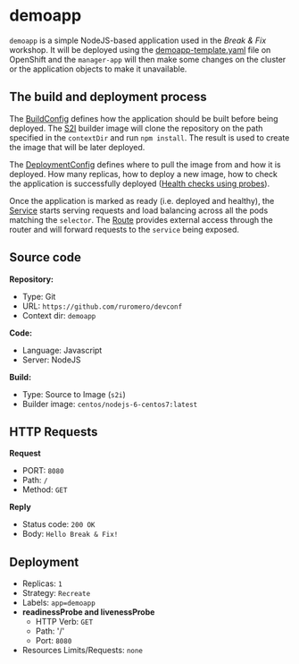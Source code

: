 # demoapp

`demoapp` is a simple NodeJS-based application used in the *Break & Fix* workshop. It will be deployed using the [demoapp-template.yaml](../break-fix/demoapp-template.yaml) file on OpenShift and the `manager-app` will then make
some changes on the cluster or the application objects to make it unavailable.

## The build and deployment process
The [BuildConfig](https://docs.openshift.com/container-platform/3.7/dev_guide/builds/index.html) defines how the application should be built before being deployed. The [S2I](https://docs.openshift.com/container-platform/3.7/creating_images/s2i.html#creating-images-s2i) builder image will clone the repository on the path specified in the `contextDir` and run `npm install`. The result is used to create the image that will be later deployed.

The [DeploymentConfig](https://docs.openshift.com/container-platform/3.7/dev_guide/deployments/how_deployments_work.html) defines where to pull the image from and how it is deployed. How many replicas, how to deploy a new image, how to check the application is successfully deployed ([Health checks using probes](https://docs.openshift.com/container-platform/3.7/dev_guide/application_health.html)).

Once the application is marked as ready (i.e. deployed and healthy), the [Service](https://docs.openshift.com/container-platform/3.7/architecture/core_concepts/pods_and_services.html#services) starts serving requests and load balancing across all the pods matching the `selector`. The [Route](https://docs.openshift.com/container-platform/3.7/architecture/networking/routes.html) provides external access through the router and will forward requests to the `service` being exposed.

## Source code
**Repository:**
* Type: Git
* URL: `https://github.com/ruromero/devconf`
* Context dir: `demoapp`

**Code:**
* Language: Javascript
* Server: NodeJS

**Build:**
* Type: Source to Image (`s2i`)
* Builder image: `centos/nodejs-6-centos7:latest`

## HTTP Requests

**Request**
* PORT: `8080`
* Path: `/`
* Method: `GET`

**Reply**
* Status code: `200 OK`
* Body: `Hello Break & Fix!`

## Deployment

* Replicas: `1`
* Strategy: `Recreate`
* Labels: `app=demoapp`
* **readinessProbe and livenessProbe**
  * HTTP Verb: `GET`
  * Path: '/'
  * Port: `8080`
* Resources Limits/Requests: `none`
